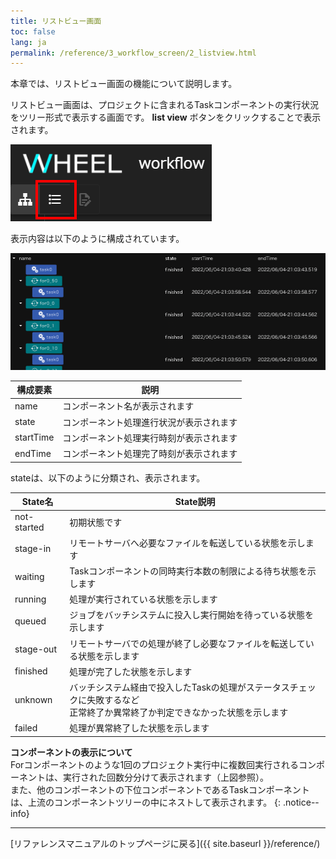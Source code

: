 ```yaml
---
title: リストビュー画面
toc: false
lang: ja
permalink: /reference/3_workflow_screen/2_listview.html
---
```

本章では、リストビュー画面の機能について説明します。

リストビュー画面は、プロジェクトに含まれるTaskコンポーネントの実行状況をツリー形式で表示する画面です。
__list view__ ボタンをクリックすることで表示されます。

![img](./img/open_list_view.png "open listview")

表示内容は以下のように構成されています。

![img](./img/listview.png "workflow_listview")

|構成要素|説明|
|----------|---------------------------------|
|name|コンポーネント名が表示されます|
|state|コンポーネント処理進行状況が表示されます|
|startTime|コンポーネント処理実行時刻が表示されます|
|endTime|コンポーネント処理完了時刻が表示されます|

stateは、以下のように分類され、表示されます。

| State名 | State説明 |
|----|----|
| not-started | 初期状態です |
| stage-in | リモートサーバへ必要なファイルを転送している状態を示します |
| waiting | Taskコンポーネントの同時実行本数の制限による待ち状態を示します |
| running | 処理が実行されている状態を示します |
| queued | ジョブをバッチシステムに投入し実行開始を待っている状態を示します |
| stage-out | リモートサーバでの処理が終了し必要なファイルを転送している状態を示します |
| finished | 処理が完了した状態を示します |
| unknown | バッチシステム経由で投入したTaskの処理がステータスチェックに失敗するなど<br>正常終了か異常終了か判定できなかった状態を示します |
| failed | 処理が異常終了した状態を示します |

__コンポーネントの表示について__  
Forコンポーネントのような1回のプロジェクト実行中に複数回実行されるコンポーネントは、実行された回数分分けて表示されます（上図参照）。  
また、他のコンポーネントの下位コンポーネントであるTaskコンポーネントは、上流のコンポーネントツリーの中にネストして表示されます。
{: .notice--info}

--------
[リファレンスマニュアルのトップページに戻る]({{ site.baseurl }}/reference/)
